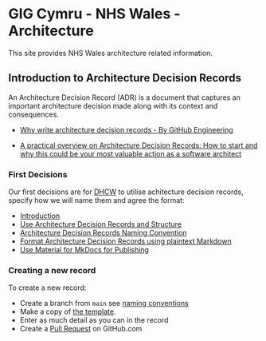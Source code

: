 # GIG Cymru - NHS Wales - Architecture

This site provides NHS Wales architecture related information.

## Introduction to Architecture Decision Records

An Architecture Decision Record (ADR) is a document that captures an important architecture decision made along with its context and consequences.

* [Why write architecture decision records - By GitHub Engineering](https://github.blog/engineering/architecture-optimization/why-write-adrs/)

* [A practical overview on Architecture Decision Records: How to start and why this could be your most valuable action as a software architect](https://ctaverna.github.io/adr/)

### First Decisions

Our first decisions are for [DHCW](https://https://dhcw.nhs.wales/) to utilise achitecture decision records, specify how we will name them and agree the format:

* [Introduction](design-authority/dhcw/index.md)
* [Use Architecture Decision Records and Structure](design-authority/dhcw/use-architecture-decision-records-and-structure.md)
* [Architecture Decision Records Naming Convention](design-authority/dhcw/architecture-decision-records-naming-conventions.md)
* [Format Architecture Decision Records using plaintext Markdown](design-authority/dhcw/format-architecture-decision-records-with-markdown.md)
* [Use Material for MkDocs for Publishing](design-authority/dhcw/use-material-for-mkdocs-for-publishing.md)

### Creating a new record

To create a new record:

* Create a branch from ``main`` see [naming conventions](design-authority/dhcw/architecture-decision-records-naming-conventions.md)
* Make a copy of [the template](design-authority/dhcw/architecture-decision-record-template.md).
* Enter as much detail as you can in the record
* Create a [Pull Request](https://github.com/GIG-Cymru-NHS-Wales/Architecture-Decision-Records/pulls) on GitHub.com
